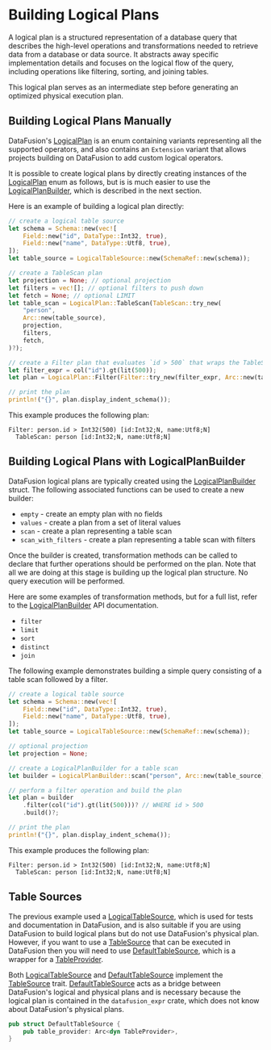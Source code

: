 <!---
  Licensed to the Apache Software Foundation (ASF) under one
  or more contributor license agreements.  See the NOTICE file
  distributed with this work for additional information
  regarding copyright ownership.  The ASF licenses this file
  to you under the Apache License, Version 2.0 (the
  "License"); you may not use this file except in compliance
  with the License.  You may obtain a copy of the License at

    http://www.apache.org/licenses/LICENSE-2.0

  Unless required by applicable law or agreed to in writing,
  software distributed under the License is distributed on an
  "AS IS" BASIS, WITHOUT WARRANTIES OR CONDITIONS OF ANY
  KIND, either express or implied.  See the License for the
  specific language governing permissions and limitations
  under the License.
-->

# Building Logical Plans

A logical plan is a structured representation of a database query that describes the high-level operations and
transformations needed to retrieve data from a database or data source. It abstracts away specific implementation
details and focuses on the logical flow of the query, including operations like filtering, sorting, and joining tables.

This logical plan serves as an intermediate step before generating an optimized physical execution plan.

## Building Logical Plans Manually

DataFusion's [LogicalPlan] is an enum containing variants representing all the supported operators, and also
contains an `Extension` variant that allows projects building on DataFusion to add custom logical operators.

It is possible to create logical plans by directly creating instances of the [LogicalPlan] enum as follows, but is is
much easier to use the [LogicalPlanBuilder], which is described in the next section.

Here is an example of building a logical plan directly:

<!-- source for this example is in datafusion_docs::library_logical_plan::plan_1 -->

```rust
// create a logical table source
let schema = Schema::new(vec![
    Field::new("id", DataType::Int32, true),
    Field::new("name", DataType::Utf8, true),
]);
let table_source = LogicalTableSource::new(SchemaRef::new(schema));

// create a TableScan plan
let projection = None; // optional projection
let filters = vec![]; // optional filters to push down
let fetch = None; // optional LIMIT
let table_scan = LogicalPlan::TableScan(TableScan::try_new(
    "person",
    Arc::new(table_source),
    projection,
    filters,
    fetch,
)?);

// create a Filter plan that evaluates `id > 500` that wraps the TableScan
let filter_expr = col("id").gt(lit(500));
let plan = LogicalPlan::Filter(Filter::try_new(filter_expr, Arc::new(table_scan))?);

// print the plan
println!("{}", plan.display_indent_schema());
```

This example produces the following plan:

```
Filter: person.id > Int32(500) [id:Int32;N, name:Utf8;N]
  TableScan: person [id:Int32;N, name:Utf8;N]
```

## Building Logical Plans with LogicalPlanBuilder

DataFusion logical plans are typically created using the [LogicalPlanBuilder] struct. The following associated functions can be
used to create a new builder:

- `empty` - create an empty plan with no fields
- `values` - create a plan from a set of literal values
- `scan` - create a plan representing a table scan
- `scan_with_filters` - create a plan representing a table scan with filters

Once the builder is created, transformation methods can be called to declare that further operations should be
performed on the plan. Note that all we are doing at this stage is building up the logical plan structure. No query
execution will be performed.

Here are some examples of transformation methods, but for a full list, refer to the [LogicalPlanBuilder] API documentation.

- `filter`
- `limit`
- `sort`
- `distinct`
- `join`

The following example demonstrates building a simple query consisting of a table scan followed by a filter.

<!-- source for this example is in datafusion_docs::library_logical_plan::plan_builder_1 -->

```rust
// create a logical table source
let schema = Schema::new(vec![
    Field::new("id", DataType::Int32, true),
    Field::new("name", DataType::Utf8, true),
]);
let table_source = LogicalTableSource::new(SchemaRef::new(schema));

// optional projection
let projection = None;

// create a LogicalPlanBuilder for a table scan
let builder = LogicalPlanBuilder::scan("person", Arc::new(table_source), projection)?;

// perform a filter operation and build the plan
let plan = builder
    .filter(col("id").gt(lit(500)))? // WHERE id > 500
    .build()?;

// print the plan
println!("{}", plan.display_indent_schema());
```

This example produces the following plan:

```
Filter: person.id > Int32(500) [id:Int32;N, name:Utf8;N]
  TableScan: person [id:Int32;N, name:Utf8;N]
```

## Table Sources

The previous example used a [LogicalTableSource], which is used for tests and documentation in DataFusion, and is also
suitable if you are using DataFusion to build logical plans but do not use DataFusion's physical plan. However, if you
want to use a [TableSource] that can be executed in DataFusion then you will need to use [DefaultTableSource], which is a
wrapper for a [TableProvider].

Both [LogicalTableSource] and [DefaultTableSource] implement the [TableSource] trait. [DefaultTableSource] acts as a
bridge between DataFusion's logical and physical plans and is necessary because the logical plan is contained in
the `datafusion_expr` crate, which does not know about DataFusion's physical plans.

```rust
pub struct DefaultTableSource {
    pub table_provider: Arc<dyn TableProvider>,
}
```

[logicalplan]: https://docs.rs/datafusion-expr/latest/datafusion_expr/logical_plan/enum.LogicalPlan.html
[logicalplanbuilder]: https://docs.rs/datafusion-expr/latest/datafusion_expr/logical_plan/builder/struct.LogicalPlanBuilder.html
[logicaltablesource]: https://docs.rs/datafusion-expr/latest/datafusion_expr/logical_plan/builder/struct.LogicalTableSource.html
[defaulttablesource]: https://docs.rs/datafusion/latest/datafusion/datasource/default_table_source/struct.DefaultTableSource.html
[tableprovider]: https://docs.rs/datafusion/latest/datafusion/datasource/provider/trait.TableProvider.html
[tablesource]: https://docs.rs/datafusion-expr/latest/datafusion_expr/trait.TableSource.html

